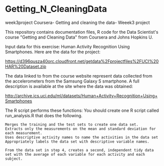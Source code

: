 # Getting_N_CleaningData
week3project
Coursera- Getting and cleaning the data- Weeek3 project

 This repository contains documentation files, R code for the Data Scientist's course "Getting and Cleaning Data" from Coursera and Johns Hopkins U.

Input data for this exercise: Human Activity Recognition Using Smartphones.
Here are the data for the project:

https://d396qusza40orc.cloudfront.net/getdata%2Fprojectfiles%2FUCI%20HAR%20Dataset.zip

The data linked to from the course website represent data collected from the accelerometers from the Samsung Galaxy S smartphone. A full description is available at the site where the data was obtained:

http://archive.ics.uci.edu/ml/datasets/Human+Activity+Recognition+Using+Smartphones

The R script performs these functions: You should create one R script called run_analysis.R that does the following.

    Merges the training and the test sets to create one data set.
    Extracts only the measurements on the mean and standard deviation for each measurement. 
    Uses descriptive activity names to name the activities in the data set
    Appropriately labels the data set with descriptive variable names. 

    From the data set in step 4, creates a second, independent tidy data set with the average of each variable for each activity and each subject.

